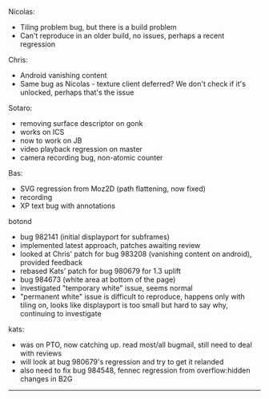 Nicolas:
* Tiling problem bug, but there is a build problem
* Can't reproduce in an older build, no issues, perhaps a recent regression

Chris:
* Android vanishing content
* Same bug as Nicolas - texture client deferred?  We don't check if it's unlocked, perhaps that's the issue

Sotaro:
* removing surface descriptor on gonk
* works on ICS
* now to work on JB
* video playback regression on master
* camera recording bug, non-atomic counter

Bas:
* SVG regression from Moz2D (path flattening, now fixed)
* recording
* XP text bug with annotations

botond
* bug 982141 (initial displayport for subframes)
* implemented latest approach, patches awaiting review
* looked at Chris' patch for bug 983208 (vanishing content on android), provided feedback
* rebased Kats' patch for bug 980679 for 1.3 uplift
* bug 984673 (white area at bottom of the page)
* investigated "temporary white" issue, seems normal
* "permanent white" issue is difficult to reproduce, happens only with tiling on, looks like displayport is too small but hard to say why, continuing to investigate

kats:
* was on PTO, now catching up. read most/all bugmail, still need to deal with reviews
* will look at bug 980679's regression and try to get it relanded
* also need to fix bug 984548, fennec regression from overflow:hidden changes in B2G

________________


